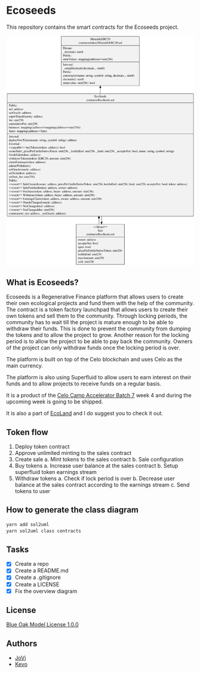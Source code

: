# Ecoseeds
This repository contains the smart contracts for the Ecoseeds project.

![Overview](./classDiagram.svg)

## What is Ecoseeds?
Ecoseeds is a Regenerative Finance platform that allows users to create their own ecological projects and fund them with the help of the community. The contract is a token factory launchpad that allows users to create their own tokens and sell them to the community.
Through locking periods, the community has to wait till the project is mature enough to be able to withdraw their funds. This is done to prevent the community from dumping the tokens and to allow the project to grow. Another reason for the locking period is to allow the project to be able to pay back the community. Owners of the project can only withdraw funds once the locking period is over.

The platform is built on top of the Celo blockchain and uses Celo as the main currency. 

The platform is also using Superfluid to allow users to earn interest on their funds and to allow projects to receive funds on a regular basis.


It is a product of the [Celo Camp Accelerator Batch 7](https://www.celocamp.com/) week 4 and during the upcoming week is going to be shipped.

It is also a part of [EcoLand](https://www.ecoland.world) and I do suggest you to check it out.

## Token flow 
1. Deploy token contract
2. Approve unlimited minting to the sales contract
3. Create sale
    a. Mint tokens to the sales contract
    b. Sale configuration
4. Buy tokens
    a. Increase user balance at the sales contract
    b. Setup superfluid token earnings stream
5. Withdraw tokens
    a. Check if lock period is over
    b. Decrease user balance at the sales contract according to the earnings stream
    c. Send tokens to user

## How to generate the class diagram
```bash
yarn add sol2uml
yarn sol2uml class contracts
```

## Tasks 
- [x] Create a repo	
- [x] Create a README.md
- [x] Create a .gitignore
- [x] Create a LICENSE
- [x]  Fix the overview diagram

## License
[Blue Oak Model License 1.0.0](https://blueoakcouncil.org/license/1.0.0)

## Authors
- [JoVi](https://github.com/joaovwfreire)
- [Kevo](https://github.com/fac3m4n)